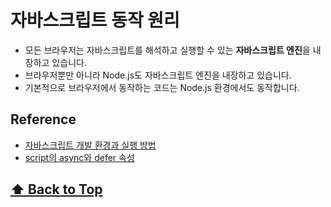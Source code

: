 # 자바스크립트 동작 원리

* 모든 브라우저는 자바스크립트를 해석하고 실행할 수 있는 **자바스크립트 엔진**을 내장하고 있습니다.  
* 브라우저뿐만 아니라 Node.js도 자바스크립트 엔진을 내장하고 있습니다.  
* 기본적으로 브라우저에서 동작하는 코드는 Node.js 환경에서도 동작합니다. 



## Reference

- [자바스크립트 개발 환경과 실행 방법](https://poiemaweb.com/js-hello-world)
- [script의 async와 defer 속성](https://blog.asamaru.net/2017/05/04/script-async-defer/)



 **[⬆  Back to Top](#자바스크립트-동작-원리)**
---
